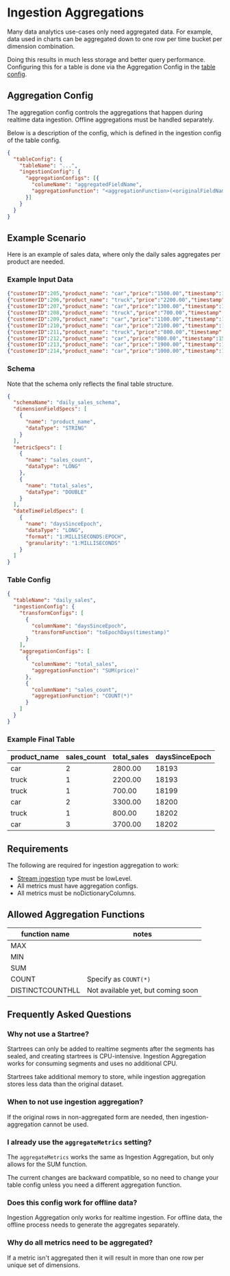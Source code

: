 # Ingestion Aggregations

Many data analytics use-cases only need aggregated data. For example, data used in charts can be aggregated down to one row per time bucket per dimension combination. 

Doing this results in much less storage and better query performance. Configuring this for a table is done via the Aggregation Config in the [table config](../../configuration-reference/table.md).

## Aggregation Config

The aggregation config controls the aggregations that happen during realtime data ingestion. Offline aggregations must be handled separately. 

Below is a description of the config, which is defined in the ingestion config of the table config. 

```json
{
  "tableConfig": {
    "tableName": "...",
    "ingestionConfig": {
      "aggregationConfigs": [{
        "columeName": "aggregatedFieldName",
        "aggregationFunction": "<aggregationFunction>(<originalFieldName>)"
      }]
    }
  }
}
```

## Example Scenario
Here is an example of sales data, where only the daily sales aggregates per product are needed. 

### Example Input Data

```json
{"customerID":205,"product_name": "car","price":"1500.00","timestamp":1571900400000}
{"customerID":206,"product_name": "truck","price":"2200.00","timestamp":1571900400000}
{"customerID":207,"product_name": "car","price":"1300.00","timestamp":1571900400000}
{"customerID":208,"product_name": "truck","price":"700.00","timestamp":1572418800000}
{"customerID":209,"product_name": "car","price":"1100.00","timestamp":1572505200000}
{"customerID":210,"product_name": "car","price":"2100.00","timestamp":1572505200000}
{"customerID":211,"product_name": "truck","price":"800.00","timestamp":1572678000000}
{"customerID":212,"product_name": "car","price":"800.00","timestamp":1572678000000}
{"customerID":213,"product_name": "car","price":"1900.00","timestamp":1572678000000}
{"customerID":214,"product_name": "car","price":"1000.00","timestamp":1572678000000}
```

### Schema
Note that the schema only reflects the final table structure.

```json
{
  "schemaName": "daily_sales_schema",
  "dimensionFieldSpecs": [
    {
      "name": "product_name",
      "dataType": "STRING"
    }
  ],
  "metricSpecs": [
    {
      "name": "sales_count",
      "dataType": "LONG"
    },
    {
      "name": "total_sales",
      "dataType": "DOUBLE"
    }
  ],
  "dateTimeFieldSpecs": [
    {
      "name": "daysSinceEpoch",
      "dataType": "LONG",
      "format": "1:MILLISECONDS:EPOCH",
      "granularity": "1:MILLISECONDS"
    }
  ]
}
```

### Table Config

```json
{
  "tableName": "daily_sales",
  "ingestionConfig": {
    "transformConfigs": [
      {
        "columnName": "daysSinceEpoch",
        "transformFunction": "toEpochDays(timestamp)"
      }
    ],
    "aggregationConfigs": [
      {
        "columnName": "total_sales",
        "aggregationFunction": "SUM(price)"
      },
      {
        "columnName": "sales_count", 
        "aggregationFunction": "COUNT(*)"
      }
    ]
  }
}
```

### Example Final Table

| product_name | sales_count | total_sales | daysSinceEpoch | 
|--------------|-------------|-------------|----------------|
| car          | 2           | 2800.00     | 18193          |
| truck        | 1           | 2200.00     | 18193          |
| truck        | 1           | 700.00      | 18199          |
| car          | 2           | 3300.00     | 18200          |
| truck        | 1           | 800.00      | 18202          |
| car          | 3           | 3700.00     | 18202          |

## Requirements
The following are required for ingestion aggregation to work: 
- [Stream ingestion](../../basics/data-import/pinot-stream-ingestion) type must be lowLevel.
- All metrics must have aggregation configs.
- All metrics must be noDictionaryColumns.

## Allowed Aggregation Functions

| function name | notes | 
| ----------| ------|
| MAX | | 
| MIN| | 
|SUM | |
|COUNT| Specify as `COUNT(*)`| 
| DISTINCTCOUNTHLL| Not available yet, but coming soon| 


## Frequently Asked Questions

### Why not use a Startree? 
Startrees can only be added to realtime segments after the segments has sealed, and creating startrees is CPU-intensive. Ingestion Aggregation works for consuming segments and uses no additional CPU. 

Startrees take additional memory to store, while ingestion aggregation stores less data than the original dataset. 

### When to not use ingestion aggregation? 
If the original rows in non-aggregated form are needed, then ingestion-aggregation cannot be used. 

### I already use the `aggregateMetrics` setting? 
The `aggregateMetrics` works the same as Ingestion Aggregation, but only allows for the SUM function. 

The current changes are backward compatible, so no need to change your table config unless you need a different aggregation function. 

### Does this config work for offline data?

Ingestion Aggregation only works for realtime ingestion. For offline data, the offline process needs to generate the
aggregates separately.

### Why do all metrics need to be aggregated?

If a metric isn't aggregated then it will result in more than one row per unique set of dimensions.




